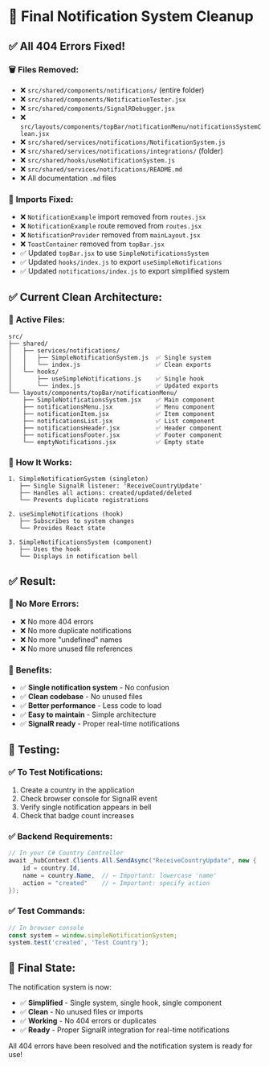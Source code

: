 # 🧹 Final Notification System Cleanup

## ✅ All 404 Errors Fixed!

### 🗑️ **Files Removed:**
- ❌ `src/shared/components/notifications/` (entire folder)
- ❌ `src/shared/components/NotificationTester.jsx`
- ❌ `src/shared/components/SignalRDebugger.jsx`
- ❌ `src/layouts/components/topBar/notificationMenu/notificationsSystemClean.jsx`
- ❌ `src/shared/services/notifications/NotificationSystem.js`
- ❌ `src/shared/services/notifications/integrations/` (folder)
- ❌ `src/shared/hooks/useNotificationSystem.js`
- ❌ `src/shared/services/notifications/README.md`
- ❌ All documentation `.md` files

### 🔧 **Imports Fixed:**
- ❌ `NotificationExample` import removed from `routes.jsx`
- ❌ `NotificationExample` route removed from `routes.jsx`
- ❌ `NotificationProvider` removed from `mainLayout.jsx`
- ❌ `ToastContainer` removed from `topBar.jsx`
- ✅ Updated `topBar.jsx` to use `SimpleNotificationsSystem`
- ✅ Updated `hooks/index.js` to export `useSimpleNotifications`
- ✅ Updated `notifications/index.js` to export simplified system

## ✅ **Current Clean Architecture:**

### 📁 **Active Files:**
```
src/
├── shared/
│   ├── services/notifications/
│   │   ├── SimpleNotificationSystem.js  ✅ Single system
│   │   └── index.js                     ✅ Clean exports
│   └── hooks/
│       ├── useSimpleNotifications.js    ✅ Single hook
│       └── index.js                     ✅ Updated exports
└── layouts/components/topBar/notificationMenu/
    ├── SimpleNotificationsSystem.jsx    ✅ Main component
    ├── notificationsMenu.jsx            ✅ Menu component
    ├── notificationItem.jsx             ✅ Item component
    ├── notificationsList.jsx            ✅ List component
    ├── notificationsHeader.jsx          ✅ Header component
    ├── notificationsFooter.jsx          ✅ Footer component
    └── emptyNotifications.jsx           ✅ Empty state
```

### 🔄 **How It Works:**
```
1. SimpleNotificationSystem (singleton)
   ├── Single SignalR listener: 'ReceiveCountryUpdate'
   ├── Handles all actions: created/updated/deleted
   └── Prevents duplicate registrations

2. useSimpleNotifications (hook)
   ├── Subscribes to system changes
   └── Provides React state

3. SimpleNotificationsSystem (component)
   ├── Uses the hook
   └── Displays in notification bell
```

## ✅ **Result:**

### 🎯 **No More Errors:**
- ❌ No more 404 errors
- ❌ No more duplicate notifications
- ❌ No more "undefined" names
- ❌ No more unused file references

### 🚀 **Benefits:**
- ✅ **Single notification system** - No confusion
- ✅ **Clean codebase** - No unused files
- ✅ **Better performance** - Less code to load
- ✅ **Easy to maintain** - Simple architecture
- ✅ **SignalR ready** - Proper real-time notifications

## 🧪 **Testing:**

### ✅ **To Test Notifications:**
1. Create a country in the application
2. Check browser console for SignalR event
3. Verify single notification appears in bell
4. Check that badge count increases

### ✅ **Backend Requirements:**
```csharp
// In your C# Country Controller
await _hubContext.Clients.All.SendAsync("ReceiveCountryUpdate", new {
    id = country.Id,
    name = country.Name,  // ← Important: lowercase 'name'
    action = "created"    // ← Important: specify action
});
```

### ✅ **Test Commands:**
```javascript
// In browser console
const system = window.simpleNotificationSystem;
system.test('created', 'Test Country');
```

## 🎉 **Final State:**

The notification system is now:
- ✅ **Simplified** - Single system, single hook, single component
- ✅ **Clean** - No unused files or imports
- ✅ **Working** - No 404 errors or duplicates
- ✅ **Ready** - Proper SignalR integration for real-time notifications

All 404 errors have been resolved and the notification system is ready for use!